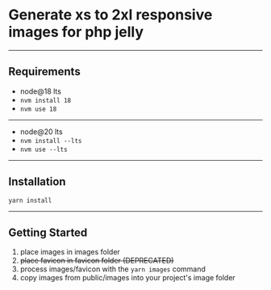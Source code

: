 # Generate xs to 2xl responsive images for php jelly

-------------------

## Requirements

- node@18 lts 
- `nvm install 18`
- `nvm use 18`

-------------------

- node@20 lts
- `nvm install --lts`
- `nvm use --lts`

-------------------

## Installation

`yarn install`

-------------------

## Getting Started

1. place images in images folder
2. ~~place favicon in favicon folder (DEPRECATED)~~
3. process images/favicon with the  `yarn images` command
4. copy images from public/images into your project's image folder
